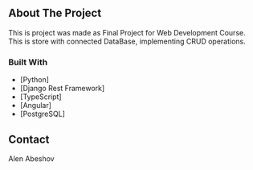 ## About The Project






This is project was made as Final Project for Web Development Course.
<br>
This is store with connected DataBase, implementing CRUD operations.

### Built With
* [Python]
* [Django Rest Framework]
* [TypeScript]
* [Angular]
* [PostgreSQL]



## Contact
Alen Abeshov

